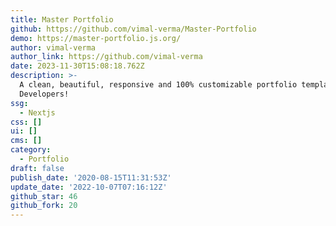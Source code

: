 ```yaml
---
title: Master Portfolio
github: https://github.com/vimal-verma/Master-Portfolio
demo: https://master-portfolio.js.org/
author: vimal-verma
author_link: https://github.com/vimal-verma
date: 2023-11-30T15:08:18.762Z
description: >-
  A clean, beautiful, responsive and 100% customizable portfolio template for
  Developers!
ssg:
  - Nextjs
css: []
ui: []
cms: []
category:
  - Portfolio
draft: false
publish_date: '2020-08-15T11:31:53Z'
update_date: '2022-10-07T07:16:12Z'
github_star: 46
github_fork: 20
---
```

